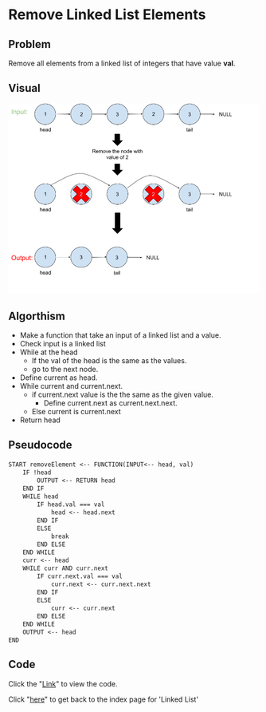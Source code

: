 # Remove Linked List Elements

## Problem
Remove all elements from a linked list of integers that have value __val__.

## Visual
![](removeLLElement.png)

## Algorthism
* Make a function that take an input of a linked list and a value.
* Check input is a linked list
* While at the head 
	* If the val of the head is the same as the values.
    * go to the next node.
* Define current as head.
* While current and current.next.
	* if current.next value is the the same as the given value.
		* Define current.next as current.next.next.
	* Else current is current.next
* Return head

## Pseudocode
```
START removeElement <-- FUNCTION(INPUT<-- head, val)
	IF !head
		OUTPUT <-- RETURN head
	END IF
	WHILE head
		IF head.val === val
			head <-- head.next
		END IF
		ELSE 
			break
		END ELSE
	END WHILE
	curr <-- head
	WHILE curr AND curr.next
		IF curr.next.val === val
			curr.next <-- curr.next.next
		END IF
		ELSE
			curr <-- curr.next
		END ELSE
	END WHILE
	OUTPUT <-- head
END
```
## Code
Click the "[Link](removeLLelements.js)" to view the code.

Click "[here](../README.md)" to get back to the index page for 'Linked List'
